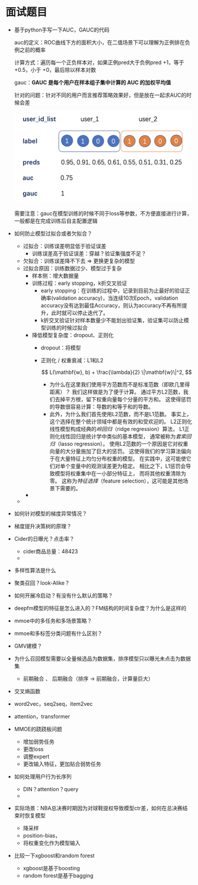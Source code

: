 # 面试题目

- 基于python手写一下AUC，GAUC的代码
    
    auc的定义：ROC曲线下方的面积大小，在二值场景下可以理解为正例排在负例之前的概率
    
    计算方式：遍历每一个正负样本对，如果正例pred大于负例pred +1，等于 +0.5，小于 +0，最后除以样本对数
    
    gauc：**GAUC 是每个用户在样本组子集中计算的 AUC 的加权平均值**
    
    针对的问题：针对不同的用户而言推荐策略效果好，但是放在一起求AUC的时候会差
    
    ![Untitled](picture/1.png)
    
    需要注意：gauc在模型训练的时候不同于loss等参数，不方便直接进行计算，一般都是在完成训练后自主配置逻辑
    
- 如何防止模型过拟合或者欠拟合？
    - 过拟合：训练误差明显低于验证误差
        - 训练误差高于验证误差：穿越？验证集强度不足？
    - 欠拟合：训练误差降不下去 ⇒ 更换更复杂的模型
    - 过拟合原因：训练数据过少、模型过于复杂
        - 样本侧：增大数据量
        - 训练过程：early stopping，k折交叉验证
            - early stopping：在训练的过程中，记录到目前为止最好的验证正确率(validation accuracy)，当连续10次Epoch，validation accuracy没有达到最佳Accuracy，则认为accuracy不再有所提升，此时就可以停止迭代了。
            - k折交叉验证针对样本数量少不能划出验证集，验证集可以防止模型训练的时候过拟合
        - 降低模型复杂度：dropout、正则化
            - dropout：将模型
            - 正则化 / 权重衰减：L1和L2
                
                $$
                L(\mathbf{w}, b) + \frac{\lambda}{2} \|\mathbf{w}\|^2,
                $$
                
                - 为什么在这里我们使用平方范数而不是标准范数（即欧几里得距离）？ 我们这样做是为了便于计算。 通过平方L2范数，我们去掉平方根，留下权重向量每个分量的平方和。 这使得惩罚的导数很容易计算：导数的和等于和的导数。
                - 此外，为什么我们首先使用L2范数，而不是L1范数。 事实上，这个选择在整个统计领域中都是有效的和受欢迎的。 L2正则化线性模型构成经典的*岭回归*（ridge regression）算法， L1正则化线性回归是统计学中类似的基本模型， 通常被称为*套索回归*（lasso regression）。 使用L2范数的一个原因是它对权重向量的大分量施加了巨大的惩罚。 这使得我们的学习算法偏向于在大量特征上均匀分布权重的模型。 在实践中，这可能使它们对单个变量中的观测误差更为稳定。 相比之下，L1惩罚会导致模型将权重集中在一小部分特征上， 而将其他权重清除为零。 这称为*特征选择*（feature selection），这可能是其他场景下需要的。
        - 
    - 
- 如何针对模型的梯度异常情况？
- 梯度提升决策树的原理？
- Cider的日曝光？点击率？
    - cider商品总量：48423
    - 
- 多样性算法是什么
- 聚类召回？look-Alike？
- 如何开展冷启动？有没有什么默认的策略？
- deepfm模型的特征是怎么进入的？FM结构的时间复杂度？为什么是这样的
- mmoe中的多任务和多场景策略？
- mmoe和多标签分类问题有什么区别？
- GMV建模？
- 为什么召回模型需要以全量候选品为数据集，排序模型只以曝光未点击为数据集
    - 前期融合 、 后期融合（排序 → 前期融合，计算量巨大）
- 交叉熵函数
- word2vec，seq2seq，item2vec
- attention，transformer
- MMOE的跷跷板问题
    - 增加弱势任务
    - 更改loss
    - 调整expert
    - 更改输入特征，更加贴合弱势任务
- 如何处理用户行为长序列
    - DIN？attention？query
    - 
- 实际场景：NBA总决赛时期因为对球鞋提权导致模型ctr差，如何在总决赛结束时恢复模型
    - 降采样
    - position-bias，
    - 将权重变化作为模型输入
- 比较一下xgboost和random forest
    - xgboost是基于boosting
    - random forest是基于bagging
    
